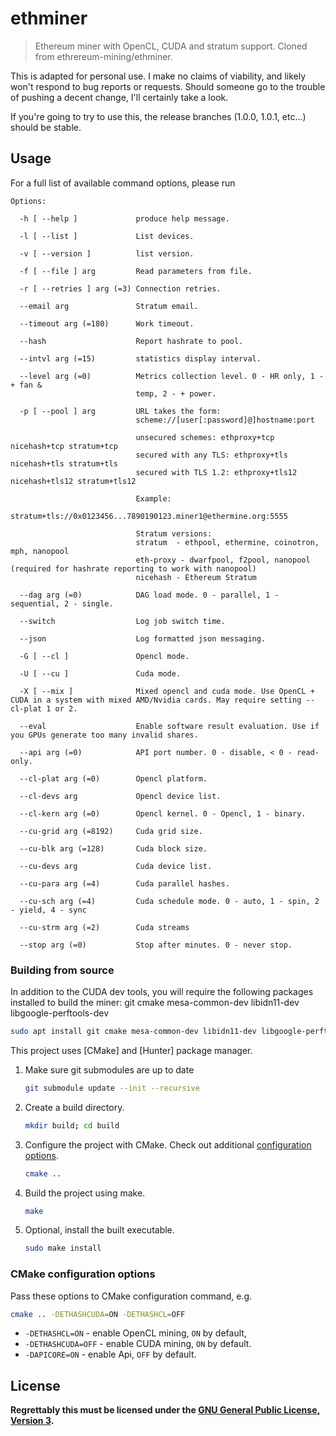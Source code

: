 # ethminer

> Ethereum miner with OpenCL, CUDA and stratum support. Cloned from ethrereum-mining/ethminer.

This is adapted for personal use. I make no claims of viability, and likely won't respond to bug reports or requests. Should
someone go to the trouble of pushing a decent change, I'll certainly take a look.

If you're going to try to use this, the release branches (1.0.0, 1.0.1, etc...) should be stable.

## Usage

For a full list of available command options, please run

```
Options:

  -h [ --help ]             produce help message.
                            
  -l [ --list ]             List devices.
                            
  -v [ --version ]          list version.
                            
  -f [ --file ] arg         Read parameters from file.
                            
  -r [ --retries ] arg (=3) Connection retries.
                            
  --email arg               Stratum email.
                            
  --timeout arg (=180)      Work timeout.
                            
  --hash                    Report hashrate to pool.
                            
  --intvl arg (=15)         statistics display interval.
                            
  --level arg (=0)          Metrics collection level. 0 - HR only, 1 - + fan & 
                            temp, 2 - + power.
                            
  -p [ --pool ] arg         URL takes the form:
                            scheme://[user[:password]@]hostname:port
                            
                            unsecured schemes: ethproxy+tcp nicehash+tcp stratum+tcp
                            secured with any TLS: ethproxy+tls nicehash+tls stratum+tls
                            secured with TLS 1.2: ethproxy+tls12 nicehash+tls12 stratum+tls12
                            
                            Example:
                            stratum+tls://0x0123456...7890190123.miner1@ethermine.org:5555
                            
                            Stratum versions:
                            stratum  - ethpool, ethermine, coinotron, mph, nanopool
                            eth-proxy - dwarfpool, f2pool, nanopool (required for hashrate reporting to work with nanopool)
                            nicehash - Ethereum Stratum
                            
  --dag arg (=0)            DAG load mode. 0 - parallel, 1 - sequential, 2 - single.
                            
  --switch                  Log job switch time.
                            
  --json                    Log formatted json messaging.
                            
  -G [ --cl ]               Opencl mode.
                            
  -U [ --cu ]               Cuda mode.
                            
  -X [ --mix ]              Mixed opencl and cuda mode. Use OpenCL + CUDA in a system with mixed AMD/Nvidia cards. May require setting --cl-plat 1 or 2.
                            
  --eval                    Enable software result evaluation. Use if you GPUs generate too many invalid shares.
                            
  --api arg (=0)            API port number. 0 - disable, < 0 - read-only.
                            
  --cl-plat arg (=0)        Opencl platform.
                            
  --cl-devs arg             Opencl device list.
                            
  --cl-kern arg (=0)        Opencl kernel. 0 - Opencl, 1 - binary.
                            
  --cu-grid arg (=8192)     Cuda grid size.
                            
  --cu-blk arg (=128)       Cuda block size.
                            
  --cu-devs arg             Cuda device list.
                            
  --cu-para arg (=4)        Cuda parallel hashes.
                            
  --cu-sch arg (=4)         Cuda schedule mode. 0 - auto, 1 - spin, 2 - yield, 4 - sync
                            
  --cu-strm arg (=2)        Cuda streams
                            
  --stop arg (=0)           Stop after minutes. 0 - never stop.

```

### Building from source

In addition to the CUDA dev tools, you will require the following packages installed to build the miner: git cmake mesa-common-dev libidn11-dev libgoogle-perftools-dev


   ```sh
   sudo apt install git cmake mesa-common-dev libidn11-dev libgoogle-perftools-dev
   ```

This project uses [CMake] and [Hunter] package manager.

1. Make sure git submodules are up to date

   ```sh
   git submodule update --init --recursive
   ```

2. Create a build directory.

   ```sh
   mkdir build; cd build
   ```

3. Configure the project with CMake. Check out additional
   [configuration options](#cmake-configuration-options).

   ```sh
   cmake ..
   ```

4. Build the project using make.

   ```sh
   make
   ```

5. Optional, install the built executable.

   ```sh
   sudo make install
   ```

### CMake configuration options

Pass these options to CMake configuration command, e.g.

```sh
cmake .. -DETHASHCUDA=ON -DETHASHCL=OFF
```

- `-DETHASHCL=ON` - enable OpenCL mining, `ON` by default,
- `-DETHASHCUDA=OFF` - enable CUDA mining, `ON` by default.
- `-DAPICORE=ON` - enable Api, `OFF` by default.


## License

__Regrettably this must be licensed under the [GNU General Public License, Version 3](LICENSE.md).__


